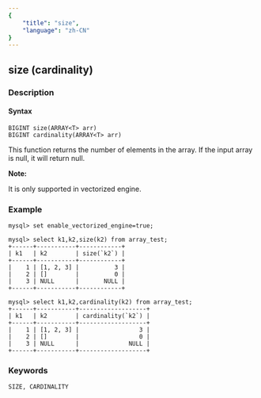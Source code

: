 ```yaml
---
{
    "title": "size",
    "language": "zh-CN"
}
---
```


<!-- 
Licensed to the Apache Software Foundation (ASF) under one
or more contributor license agreements.  See the NOTICE file
distributed with this work for additional information
regarding copyright ownership.  The ASF licenses this file
to you under the Apache License, Version 2.0 (the
"License"); you may not use this file except in compliance
with the License.  You may obtain a copy of the License at

  http://www.apache.org/licenses/LICENSE-2.0

Unless required by applicable law or agreed to in writing,
software distributed under the License is distributed on an
"AS IS" BASIS, WITHOUT WARRANTIES OR CONDITIONS OF ANY
KIND, either express or implied.  See the License for the
specific language governing permissions and limitations
under the License.
-->

## size (cardinality)

### Description

#### Syntax

```
BIGINT size(ARRAY<T> arr) 
BIGINT cardinality(ARRAY<T> arr)
```

This function returns the number of elements in the array. If the input array is null, it will return null.

**Note:**

It is only supported in vectorized engine.

### Example

```
mysql> set enable_vectorized_engine=true;

mysql> select k1,k2,size(k2) from array_test;
+------+-----------+------------+
| k1   | k2        | size(`k2`) |
+------+-----------+------------+
|    1 | [1, 2, 3] |          3 |
|    2 | []        |          0 |
|    3 | NULL      |       NULL |
+------+-----------+------------+

mysql> select k1,k2,cardinality(k2) from array_test;
+------+-----------+-------------------+
| k1   | k2        | cardinality(`k2`) |
+------+-----------+-------------------+
|    1 | [1, 2, 3] |                 3 |
|    2 | []        |                 0 |
|    3 | NULL      |              NULL |
+------+-----------+-------------------+
```

### Keywords

```
SIZE, CARDINALITY
```

